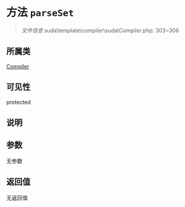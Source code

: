 # 方法 `parseSet`

> *文件信息* suda\template\compiler\suda\Compiler.php: 303~306

## 所属类 

[Compiler](../Compiler.md)

## 可见性

protected

## 说明



## 参数


无参数


## 返回值

无返回值

